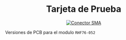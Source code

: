 <div align="center">
<h1> Tarjeta de Prueba </h1>

[![Conector SMA](https://img.shields.io/badge/Tarjeta_de_Desarrollo-FFC300?style=for-the-badge&logo=Wikiquote&logoColor=white&labelColor=000000&?logoWidth=40)](https://github.com/St3v3n-4n4/AnaPi_IoT/tree/main/Hardware/RHF76-052%20-%20LoraWAN/DiagramaCircuital)



</div>

Versiones de PCB para el modulo `RHF76-052`
